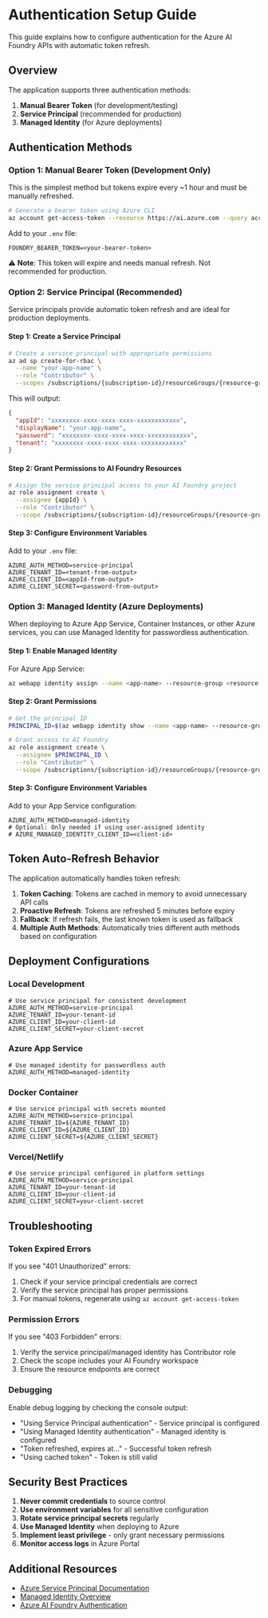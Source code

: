 # Authentication Setup Guide

This guide explains how to configure authentication for the Azure AI Foundry APIs with automatic token refresh.

## Overview

The application supports three authentication methods:
1. **Manual Bearer Token** (for development/testing)
2. **Service Principal** (recommended for production)
3. **Managed Identity** (for Azure deployments)

## Authentication Methods

### Option 1: Manual Bearer Token (Development Only)

This is the simplest method but tokens expire every ~1 hour and must be manually refreshed.

```bash
# Generate a bearer token using Azure CLI
az account get-access-token --resource https://ai.azure.com --query accessToken -o tsv
```

Add to your `.env` file:
```env
FOUNDRY_BEARER_TOKEN=<your-bearer-token>
```

⚠️ **Note**: This token will expire and needs manual refresh. Not recommended for production.

### Option 2: Service Principal (Recommended)

Service principals provide automatic token refresh and are ideal for production deployments.

#### Step 1: Create a Service Principal

```bash
# Create a service principal with appropriate permissions
az ad sp create-for-rbac \
  --name "your-app-name" \
  --role "Contributor" \
  --scopes /subscriptions/{subscription-id}/resourceGroups/{resource-group}
```

This will output:
```json
{
  "appId": "xxxxxxxx-xxxx-xxxx-xxxx-xxxxxxxxxxxx",
  "displayName": "your-app-name",
  "password": "xxxxxxxx-xxxx-xxxx-xxxx-xxxxxxxxxxxx",
  "tenant": "xxxxxxxx-xxxx-xxxx-xxxx-xxxxxxxxxxxx"
}
```

#### Step 2: Grant Permissions to AI Foundry Resources

```bash
# Assign the service principal access to your AI Foundry project
az role assignment create \
  --assignee {appId} \
  --role "Contributor" \
  --scope /subscriptions/{subscription-id}/resourceGroups/{resource-group}/providers/Microsoft.MachineLearningServices/workspaces/{workspace-name}
```

#### Step 3: Configure Environment Variables

Add to your `.env` file:
```env
AZURE_AUTH_METHOD=service-principal
AZURE_TENANT_ID=<tenant-from-output>
AZURE_CLIENT_ID=<appId-from-output>
AZURE_CLIENT_SECRET=<password-from-output>
```

### Option 3: Managed Identity (Azure Deployments)

When deploying to Azure App Service, Container Instances, or other Azure services, you can use Managed Identity for passwordless authentication.

#### Step 1: Enable Managed Identity

For Azure App Service:
```bash
az webapp identity assign --name <app-name> --resource-group <resource-group>
```

#### Step 2: Grant Permissions

```bash
# Get the principal ID
PRINCIPAL_ID=$(az webapp identity show --name <app-name> --resource-group <resource-group> --query principalId -o tsv)

# Grant access to AI Foundry
az role assignment create \
  --assignee $PRINCIPAL_ID \
  --role "Contributor" \
  --scope /subscriptions/{subscription-id}/resourceGroups/{resource-group}/providers/Microsoft.MachineLearningServices/workspaces/{workspace-name}
```

#### Step 3: Configure Environment Variables

Add to your App Service configuration:
```env
AZURE_AUTH_METHOD=managed-identity
# Optional: Only needed if using user-assigned identity
# AZURE_MANAGED_IDENTITY_CLIENT_ID=<client-id>
```

## Token Auto-Refresh Behavior

The application automatically handles token refresh:

1. **Token Caching**: Tokens are cached in memory to avoid unnecessary API calls
2. **Proactive Refresh**: Tokens are refreshed 5 minutes before expiry
3. **Fallback**: If refresh fails, the last known token is used as fallback
4. **Multiple Auth Methods**: Automatically tries different auth methods based on configuration

## Deployment Configurations

### Local Development

```env
# Use service principal for consistent development
AZURE_AUTH_METHOD=service-principal
AZURE_TENANT_ID=your-tenant-id
AZURE_CLIENT_ID=your-client-id
AZURE_CLIENT_SECRET=your-client-secret
```

### Azure App Service

```env
# Use managed identity for passwordless auth
AZURE_AUTH_METHOD=managed-identity
```

### Docker Container

```env
# Use service principal with secrets mounted
AZURE_AUTH_METHOD=service-principal
AZURE_TENANT_ID=${AZURE_TENANT_ID}
AZURE_CLIENT_ID=${AZURE_CLIENT_ID}
AZURE_CLIENT_SECRET=${AZURE_CLIENT_SECRET}
```

### Vercel/Netlify

```env
# Use service principal configured in platform settings
AZURE_AUTH_METHOD=service-principal
AZURE_TENANT_ID=your-tenant-id
AZURE_CLIENT_ID=your-client-id
AZURE_CLIENT_SECRET=your-client-secret
```

## Troubleshooting

### Token Expired Errors

If you see "401 Unauthorized" errors:
1. Check if your service principal credentials are correct
2. Verify the service principal has proper permissions
3. For manual tokens, regenerate using `az account get-access-token`

### Permission Errors

If you see "403 Forbidden" errors:
1. Verify the service principal/managed identity has Contributor role
2. Check the scope includes your AI Foundry workspace
3. Ensure the resource endpoints are correct

### Debugging

Enable debug logging by checking the console output:
- "Using Service Principal authentication" - Service principal is configured
- "Using Managed Identity authentication" - Managed identity is configured
- "Token refreshed, expires at..." - Successful token refresh
- "Using cached token" - Token is still valid

## Security Best Practices

1. **Never commit credentials** to source control
2. **Use environment variables** for all sensitive configuration
3. **Rotate service principal secrets** regularly
4. **Use Managed Identity** when deploying to Azure
5. **Implement least privilege** - only grant necessary permissions
6. **Monitor access logs** in Azure Portal

## Additional Resources

- [Azure Service Principal Documentation](https://docs.microsoft.com/azure/active-directory/develop/app-objects-and-service-principals)
- [Managed Identity Overview](https://docs.microsoft.com/azure/active-directory/managed-identities-azure-resources/overview)
- [Azure AI Foundry Authentication](https://learn.microsoft.com/azure/ai-services/authentication)